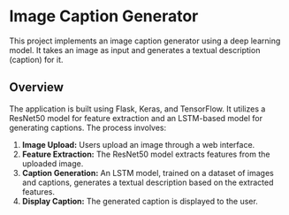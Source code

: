 # Image Caption Generator

This project implements an image caption generator using a deep learning model. It takes an image as input and generates a textual description (caption) for it.

## Overview

The application is built using Flask, Keras, and TensorFlow. It utilizes a ResNet50 model for feature extraction and an LSTM-based model for generating captions. The process involves:

1.  **Image Upload:** Users upload an image through a web interface.
2.  **Feature Extraction:** The ResNet50 model extracts features from the uploaded image.
3.  **Caption Generation:** An LSTM model, trained on a dataset of images and captions, generates a textual description based on the extracted features.
4.  **Display Caption:** The generated caption is displayed to the user.
